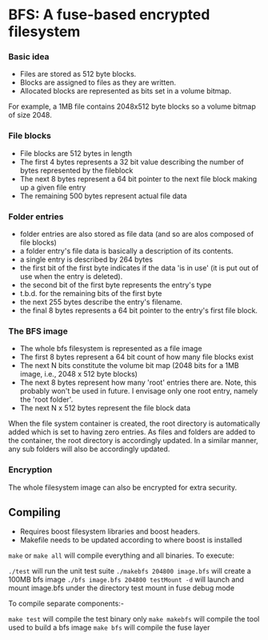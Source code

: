 BFS: A fuse-based encrypted filesystem
======================================

### Basic idea


- Files are stored as 512 byte blocks. 
- Blocks are assigned to files as they are written. 
- Allocated blocks are represented as bits set in a volume bitmap.

For example, a 1MB file contains 2048x512 byte blocks so a volume bitmap
of size 2048.

### File blocks

- File blocks are 512 bytes in length
- The first 4 bytes represents a 32 bit value describing the number of bytes represented by the fileblock
- The next 8 bytes represent a 64 bit pointer to the next file block making up a given file entry
- The remaining 500 bytes represent actual file data

### Folder entries

- folder entries are also stored as file data (and so are alos composed of file blocks)
- a folder entry's file data is basically a description of its contents. 
- a single entry is described by 264 bytes
- the first bit of the first byte indicates if the data 'is in use' (it is put out of use when the entry is deleted).
- the second bit of the first byte represents the entry's type 
- t.b.d. for the remaining bits of the first byte 
- the next 255 bytes describe the entry's filename. 
- the final 8 bytes represents a 64 bit pointer to the entry's first file block.

### The BFS image

- The whole bfs filesystem is represented as a file image
- The first 8 bytes represent a 64 bit count of how many file blocks exist
- The next N bits constitute the volume bit map (2048 bits for a 1MB image, i.e., 2048 x 512 byte blocks)
- The next 8 bytes represent how many 'root' entries there are. Note, this probably won't be used in future.
I envisage only one root entry, namely the 'root folder'.
- The next N x 512 bytes represent the file block data

When the file system container is created, the root directory is automatically
added which is set to having zero entries. As files and folders are added to
the container, the root directory is accordingly updated. In a similar
manner, any sub folders will also be accordingly updated.

### Encryption

The whole filesystem image can also be encrypted for extra security. 

Compiling
---------

- Requires boost filesystem libraries and boost headers.
- Makefile needs to be updated according to where boost is installed

`make` or `make all` will compile everything and all binaries. To execute:

`./test` will run the unit test suite
`./makebfs 204800 image.bfs` will create a 100MB bfs image
`./bfs image.bfs 204800 testMount -d` will launch and mount image.bfs under 
the directory test mount in fuse debug mode

To compile separate
components:-

`make test` will compile the test binary only
`make makebfs` will compile the tool used to build a bfs image
`make bfs` will compile the fuse layer

